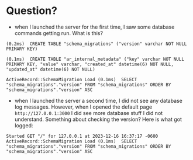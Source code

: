 # Question?
- when I launched the server for the first time, I saw some database commands getting run. What is this?

`
(0.2ms)  CREATE TABLE "schema_migrations" ("version" varchar NOT NULL PRIMARY KEY)
`

`
(0.1ms)  CREATE TABLE "ar_internal_metadata" ("key" varchar NOT NULL PRIMARY KEY, "value" varchar, "created_at" datetime(6) NOT NULL, "updated_at" datetime(6) NOT NULL)
`

`
ActiveRecord::SchemaMigration Load (0.1ms)  SELECT "schema_migrations"."version" FROM "schema_migrations" ORDER BY "schema_migrations"."version" ASC
`

- when I launched the server a second time, I did not see any database log messages. However, when I opened the default page `http://127.0.0.1:3000` I did see more database stuff I did not understand. Something about checking the version? Here is what got logged: 

`
Started GET "/" for 127.0.0.1 at 2023-12-16 16:37:17 -0600
  ActiveRecord::SchemaMigration Load (0.1ms)  SELECT "schema_migrations"."version" FROM "schema_migrations" ORDER BY "schema_migrations"."version" ASC
`